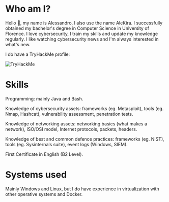 <!--
**iAleKira/ialekira** is a ✨ _special_ ✨ repository because its `README.md` (this file) appears on your GitHub profile.

Here are some ideas to get you started:

- 🔭 I’m currently working on ...
- 🌱 I’m currently learning ...
- 👯 I’m looking to collaborate on ...
- 🤔 I’m looking for help with ...
- 💬 Ask me about ...
- 📫 How to reach me: ...
- 😄 Pronouns: ...
- ⚡ Fun fact: ...
-->

# Who am I? 
Hello 👋, my name is Alessandro, I also use the name AleKira. I successfully obtained my bachelor's degree in Computer Science in University of Florence.
I love cybersecurity, I train my skills and update my knowledge regularly. I like watching cybersecurity news and I'm always interested in what's new.

I do have a TryHackMe profile:

<img src="https://tryhackme-badges.s3.amazonaws.com/alekira.png" alt="TryHackMe"> 

# Skills

Programming: mainly Java and Bash.

Knowledge of cybersecurity assets: frameworks (eg. Metasploit), tools (eg. Nmap, Hashcat), vulnerability assessment, penetration tests.

Knowledge of networking assets: networking basics (what makes a network), ISO/OSI model, Internet protocols, packets, headers.

Knowledge of best and common defence practices: frameworks (eg. NIST), tools (eg. Sysinternals suite), event logs (Windows, SIEM).

First Certificate in English (B2 Level).

# Systems used

Mainly Windows and Linux, but I do have experience in virtualization with other operative systems and Docker.
